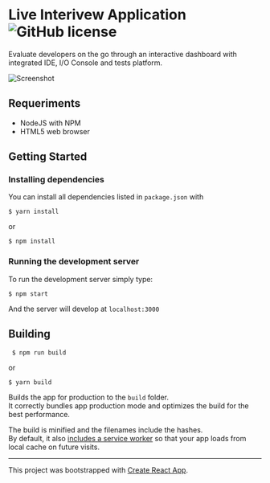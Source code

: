 #  Live Interivew Application ![GitHub license](https://img.shields.io/badge/license-MIT-blue.svg) 

Evaluate developers on the go through an interactive dashboard with integrated IDE, I/O Console and tests platform. 

![Screenshot](https://cloud.githubusercontent.com/assets/3257149/15761600/b89787e8-28de-11e6-8bad-3e801d359b5c.png)

## Requeriments

- NodeJS with NPM 
- HTML5 web browser


## Getting Started 

### Installing dependencies

You can install all dependencies listed in `package.json` with

```$ yarn install```

or 

```$ npm install```

### Running the development server

To run the development server simply type: 

```$ npm start```

And the server will develop at `localhost:3000`

## Building
 ``` $ npm run build```

  or

```$ yarn build```

Builds the app for production to the `build` folder.<br>
It correctly bundles app production mode and optimizes the build for the best performance.

The build is minified and the filenames include the hashes.<br>
By default, it also [includes a service worker](https://github.com/facebook/create-react-app/blob/master/packages/react-scripts/template/README.md#making-a-progressive-web-app) so that your app loads from local cache on future visits.


---
This project was bootstrapped with [Create React App](https://github.com/facebookincubator/create-react-app).


[npm-image]: https://img.shields.io/npm/v/datadog-metrics.svg?style=flat-square
[npm-url]: https://npmjs.org/package/datadog-metrics
